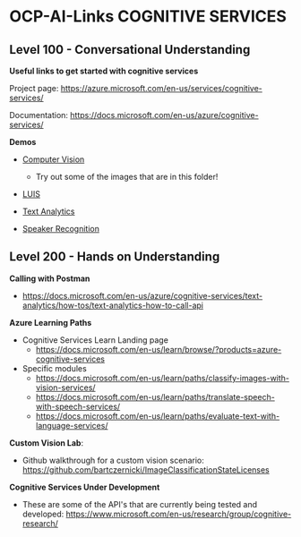 # OCP-AI-Links COGNITIVE SERVICES

## Level 100 - Conversational Understanding

**Useful links to get started with cognitive services**

Project page: https://azure.microsoft.com/en-us/services/cognitive-services/

Documentation: https://docs.microsoft.com/en-us/azure/cognitive-services/



**Demos**

  - [Computer Vision](https://azure.microsoft.com/en-us/services/cognitive-services/computer-vision/)
    - Try out some of the images that are in this folder!

  - [LUIS](https://azure.microsoft.com/en-us/services/cognitive-services/language-understanding-intelligent-service/)

  - [Text Analytics](https://azure.microsoft.com/en-us/services/cognitive-services/text-analytics/)

  - [Speaker Recognition](https://azure.microsoft.com/en-us/services/cognitive-services/speaker-recognition/)


## Level 200 - Hands on Understanding

**Calling with Postman**
  - https://docs.microsoft.com/en-us/azure/cognitive-services/text-analytics/how-tos/text-analytics-how-to-call-api
 
**Azure Learning Paths**
  - Cognitive Services Learn Landing page
    - https://docs.microsoft.com/en-us/learn/browse/?products=azure-cognitive-services
  - Specific modules
    - https://docs.microsoft.com/en-us/learn/paths/classify-images-with-vision-services/
    - https://docs.microsoft.com/en-us/learn/paths/translate-speech-with-speech-services/
    - https://docs.microsoft.com/en-us/learn/paths/evaluate-text-with-language-services/
    
**Custom Vision Lab**:
  - Github walkthrough for a custom vision scenario: https://github.com/bartczernicki/ImageClassificationStateLicenses

**Cognitive Services Under Development**
  - These are some of the API's that are currently being tested and developed: https://www.microsoft.com/en-us/research/group/cognitive-research/

  
